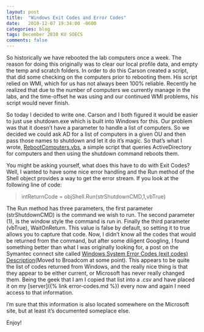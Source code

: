 ```yaml
---
layout: post
title:  "Windows Exit Codes and Error Codes"
date:   2010-12-07 19:34:00 -0600
categories: blog
tags: December 2010 KU SOECS
comments: false
---
```

So historically we have rebooted the lab computers once a week. The reason for doing this originally was to clear our local profile data, and empty the temp and scratch folders. In order to do this Carson created a script, that did some checking on the computers prior to rebooting them. His script relied on WMI, which for us has not always been 100% reliable. Recently he realized that due to the number of computers we currently manage in the labs, and the time-offset he was using and our continued WMI problems, his script would never finish.

So today I decided to write one. Carson and I both figured it would be easier to just use shutdown.exe which is built into Windows for this. Our problem was that it doesn’t have a parameter to handle a list of computers. So we decided we could ask AD for a list of computers in a given OU and then pass those names to shutdown and let it do it’s magic. So that’s what I wrote, [RebootComputers.vbs](https://github.com/jeffpatton1971/mod-posh/blob/master/vbs/production/RebootComputers.vbs), a simple script that queries ActiveDirectory for computers and then using the shutdown command reboots them.

You might be asking yourself, what does this have to do with Exit Codes? Well, I wanted to have some nice error handling and the Run method of the Shell object provides a way to get the error stream. If you look at the following line of code:

> intReturnCode = objShell.Run(strShutdownCMD,1,vbTrue)

The Run method has three parameters, the first parameter (strShutdownCMD) is the command we wish to run. The second parameter (1), is the window style the command is run in. Finally the third parameter (vbTrue), WaitOnReturn. This value is false by default, so setting it to true allows you to capture that code. Now, I didn’t know all the codes that would be returned from the command, but after some diligent Googling, I found something better than what I was originally looking for, a post on the Symantec connect site called [Windows System Error Codes (exit codes) Description](https://community.broadcom.com/symantecenterprise/communities/community-home/librarydocuments/viewdocument?DocumentKey=82da0cae-8efa-4830-bb32-7f52f0a22402&CommunityKey=ef59d715-7ea1-41c6-97f3-dd1bcc10d0c3&tab=librarydocuments)(Moved to Broadcom at some point). This appears to be quite the list of codes returned from Windows, and the really nice thing is that they appear to be either current, or Microsoft has never really changed them. Being the geek that I am I copied that list into a .csv and have placed it on my [server]({% link error-codes.md %}) every now and again I need access to that information.

I’m sure that this information is also located somewhere on the Microsoft site, but at least it’s documented someplace else.

Enjoy!
